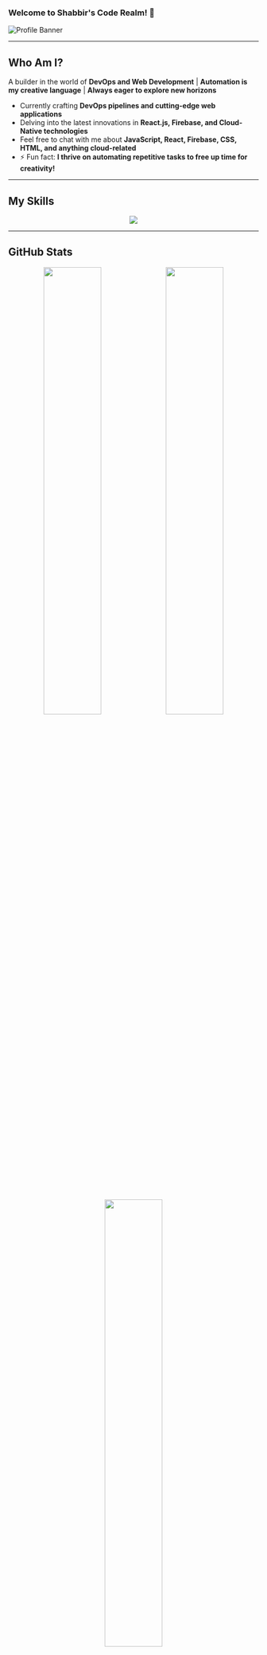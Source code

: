 ### Welcome to Shabbir's Code Realm! 🚀

![Profile Banner](https://via.placeholder.com/1200x400.png?text=Shabbir's+Code+Realm)

---

##  Who Am I?

A builder in the world of **DevOps and Web Development** | **Automation is my creative language** | **Always eager to explore new horizons**

-  Currently crafting **DevOps pipelines and cutting-edge web applications**
-  Delving into the latest innovations in **React.js, Firebase, and Cloud-Native technologies**
-  Feel free to chat with me about **JavaScript, React, Firebase, CSS, HTML, and anything cloud-related**
- ⚡ Fun fact: **I thrive on automating repetitive tasks to free up time for creativity!**

---

##  My Skills

<div align="center">
  <img src="https://skillicons.dev/icons?i=js,react,firebase,css,html,bootstrap,git,github,docker,aws,nodejs,tailwind" />
</div>

---

##  GitHub Stats

<div align="center">
  <img src="https://github-readme-stats.vercel.app/api?username=SHABBIR-devOps&show_icons=true&theme=vue-dark" width="48%"/>
  <img src="https://streak-stats.demolab.com?user=SHABBIR-devOps&theme=vue-dark" width="48%"/>
</div>

<div align="center">
  <img src="https://github-readme-stats.vercel.app/api/top-langs/?username=SHABBIR-devOps&layout=compact&theme=vue-dark" width="48%"/>
</div>

---

##  My Contributions

<div align="center">
  <img src="https://github-readme-activity-graph.vercel.app/graph?username=SHABBIR-devOps&theme=vue-dark" />
</div>

---

##  Connect With Me

<div align="center">
  <a href="https://github.com/SHABBIR-devOps" target="_blank"><img src="https://img.shields.io/badge/GitHub-171515?style=for-the-badge&logo=github&logoColor=white"/></a>
  <a href="https://facebook.com/" target="_blank"><img src="https://img.shields.io/badge/Facebook-%231877F2.svg?style=for-the-badge&logo=facebook&logoColor=white"/></a>
  <a href="https://linkedin.com/" target="_blank"><img src="https://img.shields.io/badge/LinkedIn-%230077B5.svg?style=for-the-badge&logo=linkedin&logoColor=white"/></a>
</div>

---

##  Profile Views

<div align="center">
  <img src="https://komarev.com/ghpvc/?username=SHABBIR-devOps&color=2596be"/>
</div>

---

 **If you appreciate my projects, consider giving them a star!** ✨
